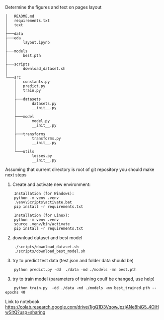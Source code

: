 Determine the figures and text on pages layout
```
│   README.md
│   requirements.txt
│   text
│   
├───data
├───eda
│       layout.ipynb
│       
├───models
│       best.pth
│       
├───scripts
│       download_dataset.sh
│       
└───src
    │   constants.py
    │   predict.py
    │   train.py
    │   
    ├───datasets
    │       datasets.py
    │       __init__.py
    │       
    ├───model
    │       model.py
    │       __init__.py
    │       
    ├───transforms
    │       transforms.py
    │       __init__.py
    │       
    └───utils
            losses.py
            __init__.py
```

   
Assuming that current directory is root of git repository you should make next steps

1) Create and activate new environment:
```
    Installation (for Windows):
    python -m venv .venv
    .venv\Scripts\activate.bat
    pip install -r requirements.txt

    Installation (for Linux):
    python -m venv .venv
    source .venv/bin/activate
    pip install -r requirements.txt
```
2) download dataset and best model
```               
    ./scripts/download_dataset.sh
    ./scripts/download_best_model.sh

```
3) try to predict test data (test.json and folder data should be) 
```
    python predict.py -dd  ./data -md ./models -mn best.pth

```
3) try to train model (parameters of training coulf be changed, use help)
```
    python train.py  -dd ./data -md ./models -mn best_trained.pth --epochs 40
```

Link to notebook
https://colab.research.google.com/drive/1igQ1D3VqowJpzjANe8hjG5_4OlHwSltQ?usp=sharing



